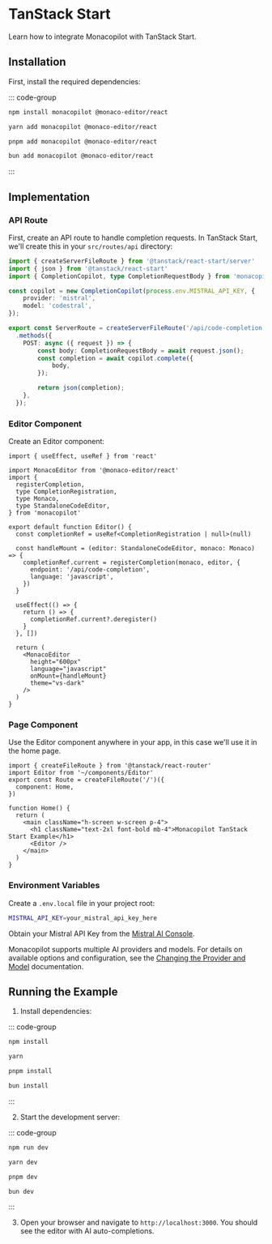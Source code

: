 # TanStack Start

Learn how to integrate Monacopilot with TanStack Start.

## Installation

First, install the required dependencies:

::: code-group

```bash [npm]
npm install monacopilot @monaco-editor/react
```

```bash [yarn]
yarn add monacopilot @monaco-editor/react
```

```bash [pnpm]
pnpm add monacopilot @monaco-editor/react
```

```bash [bun]
bun add monacopilot @monaco-editor/react
```

:::

## Implementation

### API Route

First, create an API route to handle completion requests. In TanStack Start, we'll create this in your `src/routes/api` directory:

```ts [src/routes/api/code-completion.ts]
import { createServerFileRoute } from '@tanstack/react-start/server'
import { json } from '@tanstack/react-start'
import { CompletionCopilot, type CompletionRequestBody } from 'monacopilot'

const copilot = new CompletionCopilot(process.env.MISTRAL_API_KEY, {
    provider: 'mistral',
    model: 'codestral',
});

export const ServerRoute = createServerFileRoute('/api/code-completion')
  .methods({
    POST: async ({ request }) => {
        const body: CompletionRequestBody = await request.json();
        const completion = await copilot.complete({
            body,
        });

        return json(completion);
    },
  });
```

### Editor Component

Create an Editor component:

```tsx [components/Editor.tsx]
import { useEffect, useRef } from 'react'

import MonacoEditor from '@monaco-editor/react'
import {
  registerCompletion,
  type CompletionRegistration,
  type Monaco,
  type StandaloneCodeEditor,
} from 'monacopilot'

export default function Editor() {
  const completionRef = useRef<CompletionRegistration | null>(null)

  const handleMount = (editor: StandaloneCodeEditor, monaco: Monaco) => {
    completionRef.current = registerCompletion(monaco, editor, {
      endpoint: '/api/code-completion',
      language: 'javascript',
    })
  }

  useEffect(() => {
    return () => {
      completionRef.current?.deregister()
    }
  }, [])

  return (
    <MonacoEditor
      height="600px"
      language="javascript"
      onMount={handleMount}
      theme="vs-dark"
    />
  )
}
```

### Page Component

Use the Editor component anywhere in your app, in this case we'll use it in the home page.

```tsx [src/routes/index.tsx]
import { createFileRoute } from '@tanstack/react-router'
import Editor from '~/components/Editor'
export const Route = createFileRoute('/')({
  component: Home,
})

function Home() {
  return (
    <main className="h-screen w-screen p-4">
      <h1 className="text-2xl font-bold mb-4">Monacopilot TanStack Start Example</h1>
      <Editor />
    </main>
  )
}
```

### Environment Variables

Create a `.env.local` file in your project root:

```bash [.env.local]
MISTRAL_API_KEY=your_mistral_api_key_here
```

Obtain your Mistral API Key from the [Mistral AI Console](https://console.mistral.ai/api-keys).

Monacopilot supports multiple AI providers and models. For details on available options and configuration, see the [Changing the Provider and Model](/configuration/copilot-options#changing-the-provider-and-model) documentation.

## Running the Example

1. Install dependencies:

::: code-group

```bash [npm]
npm install
```

```bash [yarn]
yarn
```

```bash [pnpm]
pnpm install
```

```bash [bun]
bun install
```

:::

2. Start the development server:

::: code-group

```bash [npm]
npm run dev
```

```bash [yarn]
yarn dev
```

```bash [pnpm]
pnpm dev
```

```bash [bun]
bun dev
```

:::

3. Open your browser and navigate to `http://localhost:3000`. You should see the editor with AI auto-completions.
